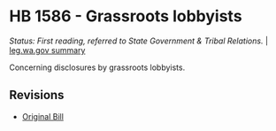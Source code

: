 # HB 1586 - Grassroots lobbyists
*Status: First reading, referred to State Government & Tribal Relations.* | [leg.wa.gov summary](https://app.leg.wa.gov/billsummary?BillNumber=1586&Year=2021)

Concerning disclosures by grassroots lobbyists.

## Revisions
* [Original Bill](1/)